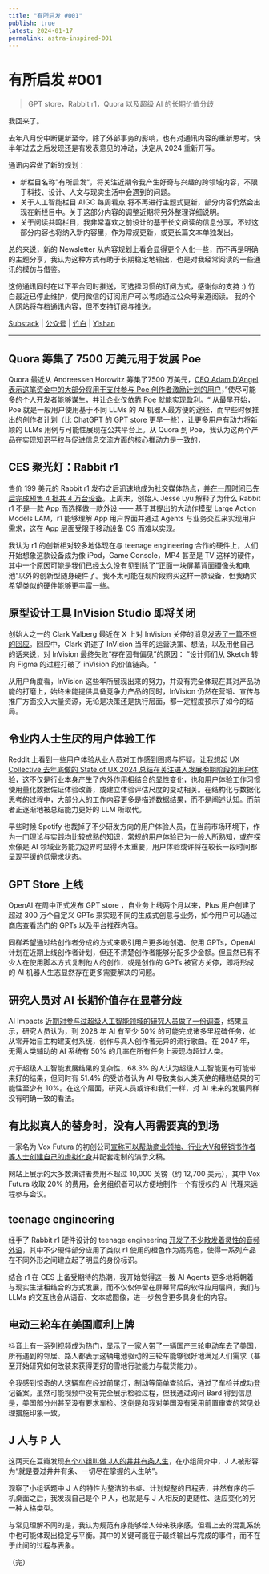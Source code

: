 ```yaml
---
title: "有所启发 #001"
publish: true
latest: 2024-01-17
permalink: astra-inspired-001
---
```

# 有所启发 #001

> GPT store，Rabbit r1，Quora 以及超级 AI 的长期价值分歧

我回来了。

去年八月份中断更新至今，除了外部事务的影响，也有对通讯内容的重新思考。快半年过去之后发现还是有发表意见的冲动，决定从 2024 重新开写。

通讯内容做了新的规划：
- 新栏目名称”有所启发“，将关注近期令我产生好奇与兴趣的跨领域内容，不限于科技、设计、人文与现实生活中会遇到的问题。
- 关于人工智能栏目 AIGC 每周看点 将不再进行主题式更新，部分内容仍然会出现在新栏目中。关于这部分内容的调整近期将另外整理详细说明。
- 关于阅读共鸣栏目，我非常喜欢之前设计的基于长文阅读的信息分享，不过这部分内容也将纳入新内容里，作为常规更新，或更长篇文本单独发出。

总的来说，新的 Newsletter 从内容规划上看会显得更个人化一些，而不再是明确的主题分享，我认为这种方式有助于长期稳定地输出，也是对我经常阅读的一些通讯的模仿与借鉴。

这份通讯同时在以下平台同时推送，可选择习惯的订阅方式，感谢你的支持 :)
竹白最近已停止维护，使用微信的订阅用户可以考虑通过公众号渠道阅读。
我的个人网站将存档通讯内容，但不支持订阅与推送。

[Substack](https://yishan.substack.com/) | [公众号](https://mp.weixin.qq.com/s?__biz=MzA4MjQ0MTUwMQ==&mid=2455043785&idx=1&sn=0ddd9ee8cc1054eb20867600661752b0&chksm=8825fabbbf5273ad8cc660e3ee9cd692311a2049b892cca99c479b004a2bfe9cbb333d2f117c#rd) | [竹白]() | [Yishan](https://yishan.li)

---

## Quora 筹集了 7500 万美元用于发展 Poe

Quora 最近从 Andreessen Horowitz 筹集了7500 万美元，[CEO Adam D'Angel 表示这笔资金中的大部分将用于支付参与 Poe 创作者激励计划的用户](https://quorablog.quora.com/New-Funding-from-Andreessen-Horowitz)，”使尽可能多的个人开发者能够谋生，并让企业仅依靠 Poe 就能实现盈利。“ 从最早开始，Poe 就是一般用户使用基于不同 LLMs 的 AI 机器人最方便的途径，而早些时候推出的创作者计划（比 ChatGPT 的 GPT store 更早一些），让更多用户有动力将新颖的 LLMs 用例与可能性展现在公共平台上。从 Quora 到 Poe，我认为这两个产品在实现知识平权与促进信息交流方面的核心推动力是一致的，

## CES 聚光灯：Rabbit r1

售价 199 美元的 Rabbit r1 发布之后迅速地成为社交媒体热点，[并在一周时间已先后完成预售 4 批共 4 万台设备](https://twitter.com/rabbit_hmi/status/1747045687441940597)。上周末，创始人 Jesse Lyu 解释了为什么 Rabbit r1 不是一款 App 而选择做一款外设 —— 基于其提出的大动作模型 Large Action Models LAM，r1 能够理解 App 用户界面并通过 Agents 与业务交互来实现用户需求，这在 App 层面受限于移动设备 OS 而难以实现。

我认为 r1 的创新相对较多地体现在与 teenage engineering 合作的硬件上，人们开始想象这款设备成为像  iPod，Game Console，MP4 甚至是 TV 这样的硬件，其中一个原因可能是我们已经太久没有见到除了”正面一块屏幕背面摄像头和电池“以外的创新型随身硬件了。我不太可能在现阶段购买这样一款设备，但我确实希望类似的硬件能够更丰富一些。

## 原型设计工具 InVision Studio 即将关闭

创始人之一的 Clark Valberg 最近在 X 上对 InVision 关停的消息[发表了一篇不短的回应](https://x.com/ClarkValberg/status/1743850775829246134?s=20)。回应中，Clark 讲述了 InVision 当年的运营决策、想法，以及用他自己的话来说，对 InVision 最终失败“存在固有偏见”的原因： ”设计师们从 Sketch 转向 Figma 的过程打破了 inVision 的价值链条。“

从用户角度看，InVision 这些年所展现出来的努力，并没有完全体现在其对产品功能的打磨上，始终未能提供具备竞争力产品的同时，InVision 仍然在营销、宣传与推广方面投入大量资源，无论是决策还是执行层面，都一定程度预示了如今的结局。

## 令业内人士生厌的用户体验工作

Reddit 上看到一些用户体验从业人员对工作感到困惑与怀疑。让我想起 [UX Collective 去年底做的 State of UX 2024 总结在关注进入发展晚期阶段的用户体验](https://uxdesign.cc/the-state-of-ux-in-2024-enter-late-stage-ux-e9b403b67667)，这不仅是行业本身产生了内外作用相结合的显性变化，也和用户体验工作习惯使用量化数据佐证体验改善，或建立体验评估尺度的变动相关。在结构化与数据化思考的过程中，大部分人的工作内容更多是描述数据结果，而不是阐述认知。而前者正逐渐地被总结能力更好的 LLM 所取代。

早些时候 Spotify 也裁掉了不少研发方向的用户体验人员，在当前市场环境下，作为一门理论与实践均比较成熟的知识，常规的用户体验已为一般人所熟知，或在探索像是 AI 领域业务能力边界时显得不太重要，用户体验或许将在较长一段时间都呈现平缓的低需求状态。

## GPT Store 上线

OpenAI 在周中正式发布 GPT store ，自业务上线两个月以来，Plus 用户创建了超过 300 万个自定义 GPTs 来实现不同的生成式创意与业务，如今用户可以通过商店查看热门的 GPTs 以及平台推荐内容。

同样希望通过给创作者分成的方式来吸引用户更多地创造、使用 GPTs，OpenAI 计划在近期上线创作者计划，但还不清楚创作者能够分配多少金额。但显然已有不少人在使用脚本方式复制他人的创作，或是创作的 GPTs 被官方关停，即将形成的 AI 机器人生态显然存在更多需要解决的问题。

## 研究人员对 AI 长期价值存在显著分歧

AI Impacts [近期对参与过超级人工智能领域的研究人员做了一份调查](https://wiki.aiimpacts.org/ai_timelines/predictions_of_human-level_ai_timelines/ai_timeline_surveys/2023_expert_survey_on_progress_in_ai)，结果显示，研究人员认为，到 2028 年 AI 有至少 50% 的可能完成诸多里程碑任务，如从零开始自主构建支付系统，创作与真人创作者无异的流行歌曲。在 2047 年，无需人类辅助的 AI 系统有 50% 的几率在所有任务上表现均超过人类。

对于超级人工智能发展结果的复杂性，68.3% 的人认为超级人工智能更有可能带来好的结果，但同时有 51.4% 的受访者认为 AI 导致类似人类灭绝的糟糕结果的可能性至少有 10%。在这个层面，研究人员或许和我们一样，对 AI 未来的发展同样没有明确一致的看法。

## 有比拟真人的替身时，没有人再需要真的到场

一家名为 Vox Futura 的初创公司[宣称可以帮助商业领袖、行业大V和畅销书作者等人士创建自己的虚拟化身](https://www.vox-futura.com/)并配套定制的演示文稿。

网站上展示的大多数演讲者费用不超过 10,000 英镑（约 12,700 美元），其中 Vox Futura 收取 20% 的费用，会务组织者可以方便地制作一个有授权的 AI 代理来远程参与会议。

## teenage engineering

经手了 Rabbit r1 硬件设计的 teenage engineering [开发了不少散发着灵性的音频外设](https://teenage.engineering/)，其中不少硬件部分应用了类似 r1 使用的橙色作为高亮色，使得一系列产品在不同外形之间建立起了明显的身份标识。

结合 r1 在 CES 上备受期待的热潮，我开始觉得这一拨 AI Agents 更多地将朝着与现实生活相结合的方式发展，而不仅仅停留在屏幕背后的软件应用层间，我们与 LLMs 的交互也会从语音、文本或图像，进一步包含更多具身化的内容。

## 电动三轮车在美国顺利上牌

抖音上有一系列视频成为热门，[显示了一家人带了一辆国产三轮电动车去了美国](https://v.douyin.com/iLSc7g6e/)，所有遇到的邻居、路人都表示这辆电池驱动的三轮车能够很好地满足人们需求（甚至开始研究如何改装来获得更好的雪地行驶能力与载货能力）。

令我感到惊奇的人这辆车在经过前尾灯，制动等简单查验后，通过了车检并成功登记备案。虽然可能视频中没有完全展示检验过程，但我通过询问 Bard 得到信息是，美国部分州甚至没有要求车检。这倒是和我对美国没有采用前置审查的常见处理措施印象一致。

## J 人与 P 人

这两天在豆瓣发现[有个小组叫做 J人的井井有条人生](https://www.douban.com/group/741380/)，在小组简介中，J 人被形容为“就是要过井井有条、一切尽在掌握的人生呐”。

观察了小组话题中 J 人的特性为整洁的书桌、计划规整的日程表，井然有序的手机桌面之后，我发现自己是个 P 人，也就是与 J 人相反的更随性、适应变化的另一种人格类型。

与常见理解不同的是，我认为规范有序能够给人带来秩序感，但看上去的混乱系统中也可能体现出稳定与平衡。其中的关键可能在于最终输出与完成的事件，而不在于此间的过程与表象。

（完）